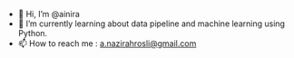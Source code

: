 - 👋 Hi, I’m @ainira
- 🌱 I’m currently learning about data pipeline and machine learning using Python. 
- 📫 How to reach me : a.nazirahrosli@gmail.com

<!---
ainira/ainira is a ✨ special ✨ repository because its `README.md` (this file) appears on your GitHub profile.
You can click the Preview link to take a look at your changes.
--->

